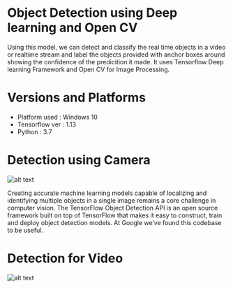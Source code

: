 
# Object Detection using Deep learning and Open CV


Using this model, we can detect and classify the real time objects in a video or realtime stream and label the objects provided with anchor boxes around showing the confidence of the predicition it made. It uses Tensorflow Deep learning Framework and Open CV for Image Processing.

# Versions and Platforms

* Platform used : Windows 10
* Tensorflow ver : 1.13
* Python : 3.7

# Detection using Camera
![alt text](https://github.com/imprashanthv/ObjectDetection/blob/master/live_demo.png)

Creating accurate machine learning models capable of localizing and identifying
multiple objects in a single image remains a core challenge in computer vision.
The TensorFlow Object Detection API is an open source framework built on top of
TensorFlow that makes it easy to construct, train and deploy object detection
models.  At Google we’ve  found this codebase to be useful.

# Detection for Video

![alt text](https://github.com/imprashanthv/ObjectDetection/blob/master/video_demo.jpeg)
